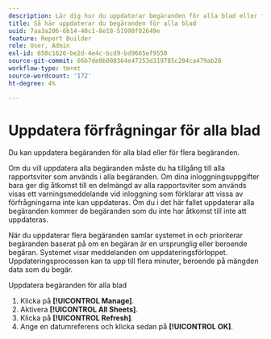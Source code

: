 ```yaml
---
description: Lär dig hur du uppdaterar begäranden för alla blad eller för flera begäranden.
title: Så här uppdaterar du begäranden för alla blad
uuid: 7aa3a206-6b14-40c1-8e18-51998f02649e
feature: Report Builder
role: User, Admin
exl-id: 650c1626-be2d-4e4c-bcd9-bd9665ef9550
source-git-commit: 66b7de0b008364e47253d319785c204ca479ab26
workflow-type: tm+mt
source-wordcount: '172'
ht-degree: 4%

---
```


# Uppdatera förfrågningar för alla blad

Du kan uppdatera begäranden för alla blad eller för flera begäranden.

Om du vill uppdatera alla begäranden måste du ha tillgång till alla rapportsviter som används i alla begäranden. Om dina inloggningsuppgifter bara ger dig åtkomst till en delmängd av alla rapportsviter som används visas ett varningsmeddelande vid inloggning som förklarar att vissa av förfrågningarna inte kan uppdateras. Om du i det här fallet uppdaterar alla begäranden kommer de begäranden som du inte har åtkomst till inte att uppdateras.

När du uppdaterar flera begäranden samlar systemet in och prioriterar begäranden baserat på om en begäran är en ursprunglig eller beroende begäran. Systemet visar meddelanden om uppdateringsförloppet. Uppdateringsprocessen kan ta upp till flera minuter, beroende på mängden data som du begär.

Uppdatera begäranden för alla blad

1. Klicka på **[!UICONTROL Manage]**.
1. Aktivera **[!UICONTROL All Sheets]**.
1. Klicka på **[!UICONTROL Refresh]**.
1. Ange en datumreferens och klicka sedan på **[!UICONTROL OK]**.
